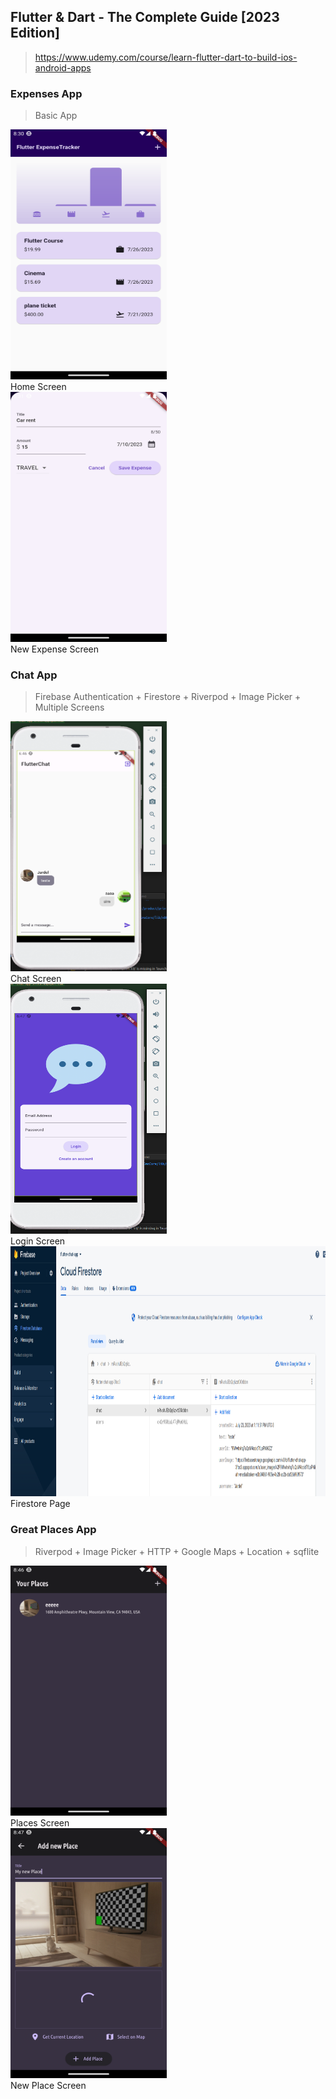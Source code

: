 ## Flutter & Dart - The Complete Guide [2023 Edition]
> https://www.udemy.com/course/learn-flutter-dart-to-build-ios-android-apps

### Expenses App
> Basic App

<img src="https://github.com/jackanakin/Flutter-Udemy/blob/main/expenses/result/expenses.png" 
  data-canonical-src="https://github.com/jackanakin/Flutter-Udemy/blob/main/expenses/result/expenses.png" width="250" height="400" /></br>
Home Screen</br>
<img src="https://github.com/jackanakin/Flutter-Udemy/blob/main/expenses/result/new_expense.png" 
  data-canonical-src="https://github.com/jackanakin/Flutter-Udemy/blob/main/expenses/result/new_expense.png" width="250" height="400" /></br>
New Expense Screen</br>

### Chat App
> Firebase Authentication + Firestore + Riverpod + Image Picker + Multiple Screens

<img src="https://github.com/jackanakin/Flutter-Udemy/blob/main/chat_app/result/chat.png" 
  data-canonical-src="https://github.com/jackanakin/Flutter-Udemy/blob/main/chat_app/result/chat.png" width="250" height="400" /></br>
Chat Screen</br>
<img src="https://github.com/jackanakin/Flutter-Udemy/blob/main/chat_app/result/login.png" 
  data-canonical-src="https://github.com/jackanakin/Flutter-Udemy/blob/main/chat_app/result/login.png" width="250" height="400" /></br>
Login Screen</br>
<img src="https://github.com/jackanakin/Flutter-Udemy/blob/main/chat_app/result/firestore.png" 
  data-canonical-src="https://github.com/jackanakin/Flutter-Udemy/blob/main/chat_app/result/firestore.png" width="820" height="400" /></br>
Firestore Page</br>

### Great Places App
> Riverpod + Image Picker + HTTP + Google Maps + Location + sqflite

<img src="https://github.com/jackanakin/Flutter-Udemy/blob/main/great_places/result/home.png" 
  data-canonical-src="https://github.com/jackanakin/Flutter-Udemy/blob/main/great_places/result/home.png" width="250" height="400" /></br>
Places Screen</br>
<img src="https://github.com/jackanakin/Flutter-Udemy/blob/main/great_places/result/new.png" 
  data-canonical-src="https://github.com/jackanakin/Flutter-Udemy/blob/main/great_places/result/new.png" width="250" height="400" /></br>
New Place Screen</br>
